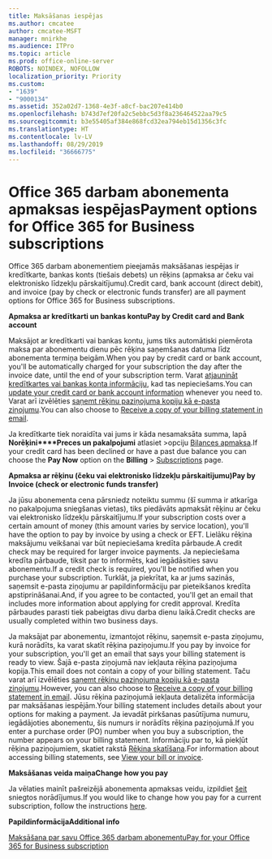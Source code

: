 ```yaml
---
title: Maksāšanas iespējas
ms.author: cmcatee
author: cmcatee-MSFT
manager: mnirkhe
ms.audience: ITPro
ms.topic: article
ms.prod: office-online-server
ROBOTS: NOINDEX, NOFOLLOW
localization_priority: Priority
ms.custom:
- "1639"
- "9000134"
ms.assetid: 352a02d7-1368-4e3f-a8cf-bac207e414b0
ms.openlocfilehash: b743d7ef20fa2c5ebbc5d3f8a236464522aa79c5
ms.sourcegitcommit: b3e55405af384e868fcd32ea794eb15d1356c3fc
ms.translationtype: HT
ms.contentlocale: lv-LV
ms.lasthandoff: 08/29/2019
ms.locfileid: "36666775"
---
```

# <a name="payment-options-for-office-365-for-business-subscriptions"></a><span data-ttu-id="727d5-102">Office 365 darbam abonementa apmaksas iespējas</span><span class="sxs-lookup"><span data-stu-id="727d5-102">Payment options for Office 365 for Business subscriptions</span></span>
  
<span data-ttu-id="727d5-103">Office 365 darbam abonementiem pieejamās maksāšanas iespējas ir kredītkarte, bankas konts (tiešais debets) un rēķins (apmaksa ar čeku vai elektronisko līdzekļu pārskaitījumu).</span><span class="sxs-lookup"><span data-stu-id="727d5-103">Credit card, bank account (direct debit), and invoice (pay by check or electronic funds transfer) are all payment options for Office 365 for Business subscriptions.</span></span>
  
<span data-ttu-id="727d5-104">**Apmaksa ar kredītkarti un bankas kontu**</span><span class="sxs-lookup"><span data-stu-id="727d5-104">**Pay by Credit card and Bank account**</span></span>
  
<span data-ttu-id="727d5-105">Maksājot ar kredītkarti vai bankas kontu, jums tiks automātiski piemērota maksa par abonementu dienu pēc rēķina saņemšanas datuma līdz abonementa termiņa beigām.</span><span class="sxs-lookup"><span data-stu-id="727d5-105">When you pay by credit card or bank account, you'll be automatically charged for your subscription the day after the invoice date, until the end of your subscription term.</span></span> <span data-ttu-id="727d5-106">Varat [atjaunināt kredītkartes vai bankas konta informāciju](https://docs.microsoft.com/office365/admin/subscriptions-and-billing/add-update-or-remove-credit-card-or-bank-account), kad tas nepieciešams.</span><span class="sxs-lookup"><span data-stu-id="727d5-106">You can [update your credit card or bank account information](https://docs.microsoft.com/office365/admin/subscriptions-and-billing/add-update-or-remove-credit-card-or-bank-account) whenever you need to.</span></span> <span data-ttu-id="727d5-107">Varat arī izvēlēties [saņemt rēķinu paziņojuma kopiju kā e-pasta ziņojumu](https://docs.microsoft.com/office365/admin/subscriptions-and-billing/pay-for-your-subscription#receive-a-copy-of-your-billing-statement-in-email).</span><span class="sxs-lookup"><span data-stu-id="727d5-107">You can also choose to [Receive a copy of your billing statement in email](https://docs.microsoft.com/office365/admin/subscriptions-and-billing/pay-for-your-subscription#receive-a-copy-of-your-billing-statement-in-email).</span></span>
  
<span data-ttu-id="727d5-108">Ja kredītkarte tiek noraidīta vai jums ir kāda nesamaksāta summa, lapā **Norēķini\*\*\*\*Preces un pakalpojumi** atlasiet \>opciju [Bilances apmaksa](https://portal.office.com/adminportal/home#/subscriptions).</span><span class="sxs-lookup"><span data-stu-id="727d5-108">If your credit card has been declined or have a past due balance you can choose the **Pay Now** option on the **Billing** \> [Subscriptions](https://portal.office.com/adminportal/home#/subscriptions) page.</span></span>
  
<span data-ttu-id="727d5-109">**Apmaksa ar rēķinu (čeku vai elektronisko līdzekļu pārskaitījumu)**</span><span class="sxs-lookup"><span data-stu-id="727d5-109">**Pay by Invoice (check or electronic funds transfer)**</span></span>
  
<span data-ttu-id="727d5-110">Ja jūsu abonementa cena pārsniedz noteiktu summu (šī summa ir atkarīga no pakalpojuma sniegšanas vietas), tiks piedāvāts apmaksāt rēķinu ar čeku vai elektronisko līdzekļu pārskaitījumu.</span><span class="sxs-lookup"><span data-stu-id="727d5-110">If your subscription costs over a certain amount of money (this amount varies by service location), you'll have the option to pay by invoice by using a check or EFT.</span></span> <span data-ttu-id="727d5-111">Lielāku rēķina maksājumu veikšanai var būt nepieciešama kredīta pārbaude.</span><span class="sxs-lookup"><span data-stu-id="727d5-111">A credit check may be required for larger invoice payments.</span></span> <span data-ttu-id="727d5-112">Ja nepieciešama kredīta pārbaude, tiksit par to informēts, kad iegādāsities savu abonementu.</span><span class="sxs-lookup"><span data-stu-id="727d5-112">If a credit check is required, you'll be notified when you purchase your subscription.</span></span> <span data-ttu-id="727d5-113">Turklāt, ja piekrītat, ka ar jums sazinās, saņemsit e-pasta ziņojumu ar papildinformāciju par pieteikšanos kredīta apstiprināšanai.</span><span class="sxs-lookup"><span data-stu-id="727d5-113">And, if you agree to be contacted, you'll get an email that includes more information about applying for credit approval.</span></span> <span data-ttu-id="727d5-114">Kredīta pārbaudes parasti tiek pabeigtas divu darba dienu laikā.</span><span class="sxs-lookup"><span data-stu-id="727d5-114">Credit checks are usually completed within two business days.</span></span>
  
<span data-ttu-id="727d5-115">Ja maksājat par abonementu, izmantojot rēķinu, saņemsit e-pasta ziņojumu, kurā norādīts, ka varat skatīt rēķina paziņojumu.</span><span class="sxs-lookup"><span data-stu-id="727d5-115">If you pay by invoice for your subscription, you'll get an email that says your billing statement is ready to view.</span></span> <span data-ttu-id="727d5-116">Šajā e-pasta ziņojumā nav iekļauta rēķina paziņojuma kopija.</span><span class="sxs-lookup"><span data-stu-id="727d5-116">This email does not contain a copy of your billing statement.</span></span> <span data-ttu-id="727d5-117">Taču varat arī izvēlēties [saņemt rēķinu paziņojuma kopiju kā e-pasta ziņojumu](https://docs.microsoft.com/office365/admin/subscriptions-and-billing/pay-for-your-subscription#receive-a-copy-of-your-billing-statement-in-email).</span><span class="sxs-lookup"><span data-stu-id="727d5-117">However, you can also choose to [Receive a copy of your billing statement in email](https://docs.microsoft.com/office365/admin/subscriptions-and-billing/pay-for-your-subscription#receive-a-copy-of-your-billing-statement-in-email).</span></span> <span data-ttu-id="727d5-118">Jūsu rēķina paziņojumā iekļauta detalizēta informācija par maksāšanas iespējām.</span><span class="sxs-lookup"><span data-stu-id="727d5-118">Your billing statement includes details about your options for making a payment.</span></span> <span data-ttu-id="727d5-119">Ja ievadāt pirkšanas pasūtījuma numuru, iegādājoties abonementu, šis numurs ir norādīts rēķina paziņojumā.</span><span class="sxs-lookup"><span data-stu-id="727d5-119">If you enter a purchase order (PO) number when you buy a subscription, the number appears on your billing statement.</span></span> <span data-ttu-id="727d5-120">Informāciju par to, kā piekļūt rēķina paziņojumiem, skatiet rakstā [Rēķina skatīšana](https://docs.microsoft.com/office365/admin/subscriptions-and-billing/view-your-bill-or-invoice).</span><span class="sxs-lookup"><span data-stu-id="727d5-120">For information about accessing billing statements, see [View your bill or invoice](https://docs.microsoft.com/office365/admin/subscriptions-and-billing/view-your-bill-or-invoice).</span></span>
  
<span data-ttu-id="727d5-121">**Maksāšanas veida maiņa**</span><span class="sxs-lookup"><span data-stu-id="727d5-121">**Change how you pay**</span></span>
  
<span data-ttu-id="727d5-122">Ja vēlaties mainīt pašreizējā abonementa apmaksas veidu, izpildiet [šeit](https://docs.microsoft.com/office365/admin/subscriptions-and-billing/change-payment-method) sniegtos norādījumus.</span><span class="sxs-lookup"><span data-stu-id="727d5-122">If you would like to change how you pay for a current subscription, follow the instructions [here](https://docs.microsoft.com/office365/admin/subscriptions-and-billing/change-payment-method).</span></span>
  
<span data-ttu-id="727d5-123">**Papildinformācija**</span><span class="sxs-lookup"><span data-stu-id="727d5-123">**Additional info**</span></span>
  
[<span data-ttu-id="727d5-124">Maksāšana par savu Office 365 darbam abonementu</span><span class="sxs-lookup"><span data-stu-id="727d5-124">Pay for your Office 365 for Business subscription</span></span>](https://docs.microsoft.com/office365/admin/subscriptions-and-billing/pay-for-your-subscription)